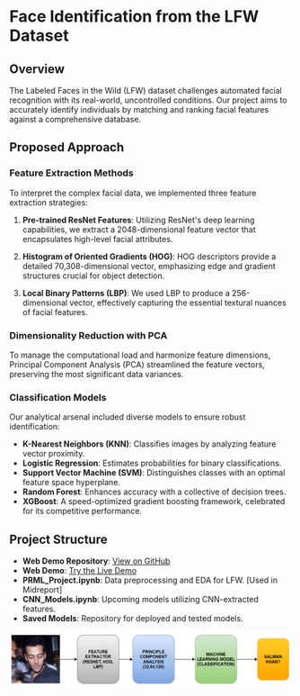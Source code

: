 # Face Identification from the LFW Dataset

## Overview
The Labeled Faces in the Wild (LFW) dataset challenges automated facial recognition with its real-world, uncontrolled conditions. Our project aims to accurately identify individuals by matching and ranking facial features against a comprehensive database.

## Proposed Approach

### Feature Extraction Methods
To interpret the complex facial data, we implemented three feature extraction strategies:

1. **Pre-trained ResNet Features**:
   Utilizing ResNet's deep learning capabilities, we extract a 2048-dimensional feature vector that encapsulates high-level facial attributes.

2. **Histogram of Oriented Gradients (HOG)**:
   HOG descriptors provide a detailed 70,308-dimensional vector, emphasizing edge and gradient structures crucial for object detection.

3. **Local Binary Patterns (LBP)**:
   We used LBP to produce a 256-dimensional vector, effectively capturing the essential textural nuances of facial features.

### Dimensionality Reduction with PCA
To manage the computational load and harmonize feature dimensions, Principal Component Analysis (PCA) streamlined the feature vectors, preserving the most significant data variances.

### Classification Models
Our analytical arsenal included diverse models to ensure robust identification:

- **K-Nearest Neighbors (KNN)**: Classifies images by analyzing feature vector proximity.
- **Logistic Regression**: Estimates probabilities for binary classifications.
- **Support Vector Machine (SVM)**: Distinguishes classes with an optimal feature space hyperplane.
- **Random Forest**: Enhances accuracy with a collective of decision trees.
- **XGBoost**: A speed-optimized gradient boosting framework, celebrated for its competitive performance.

## Project Structure

- **Web Demo Repository**: [View on GitHub](https://github.com/Stardust-01/Face-classification-using-LinearSVC/tree/main)
- **Web Demo**: [Try the Live Demo](https://face-classification-using-linearsvc-9mqdfclrzf5wdkmvj9ndj7.streamlit.app/)
- **PRML_Project.ipynb**: Data preprocessing and EDA for LFW. [Used in Midreport]
- **CNN_Models.ipynb**: Upcoming models utilizing CNN-extracted features.
- **Saved Models**: Repository for deployed and tested models.

![Face Identification Interface](lfw_image.png) <!-- Replace with the actual path to the image -->

